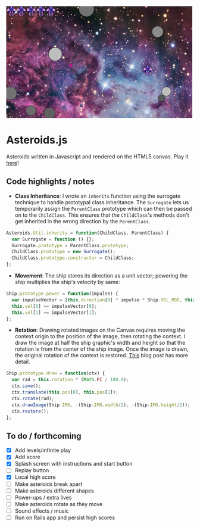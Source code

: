 ![asteroids](asteroids.png)

# Asteroids.js
Asteroids written in Javascript and rendered on the HTML5 canvas.  Play it [here](http://ndevvy.github.io/asteroids)!

## Code highlights / notes
* **Class Inheritance**: I wrote an `inherits` function using the surrogate technique to handle prototypal class inheritance. The `Surrogate` lets us temporarily assign the `ParentClass` prototype which can then be passed on to the `ChildClass`. This ensures that the `ChildClass`'s methods don't get inherited in the wrong direction by the `ParentClass`.

````javascript
Asteroids.Util.inherits = function(ChildClass, ParentClass) {
  var Surrogate = function () {};
  Surrogate.prototype = ParentClass.prototype;
  ChildClass.prototype = new Surrogate();
  ChildClass.prototype.constructor = ChildClass;
};
````

* **Movement**: The ship stores its direction as a unit vector; powering the ship multiplies the ship's velocity by same:

````javascript
Ship.prototype.power = function(impulse) {
  var impulseVector = [this.direction[0] * impulse * Ship.VEL_MOD, this.direction[1] * impulse * Ship.VEL_MOD];
  this.vel[0] += impulseVector[0];
  this.vel[1] += impulseVector[1];
};
````

* **Rotation**:  Drawing rotated images on the Canvas requires moving the context origin to the position of the image, then rotating the context.  I draw the image at half the ship graphic's width and height so that the rotation is from the center of the ship image.  Once the image is drawn, the original rotation of the context is restored. [This](http://creativejs.com/2012/01/day-10-drawing-rotated-images-into-canvas/) blog post has more detail.

````javascript
Ship.prototype.draw = function(ctx) {
  var rad = this.rotation * (Math.PI / 180.0);
  ctx.save();
  ctx.translate(this.pos[0], this.pos[1]);
  ctx.rotate(rad);
  ctx.drawImage(Ship.IMG, -(Ship.IMG.width/2), -(Ship.IMG.height/2));
  ctx.restore();
};
````

## To do / forthcoming
- [x] Add levels/infinite play
- [x] Add score
- [x] Splash screen with instructions and start button
- [ ] Replay button
- [x] Local high score
- [ ] Make asteroids break apart
- [ ] Make asteroids different shapes
- [ ] Power-ups / extra lives
- [ ] Make asteroids rotate as they move
- [ ] Sound effects / music
- [ ] Run on Rails app and persist high scores
